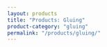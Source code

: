 ```yaml
---
layout: products
title: "Products: Gluing"
product-category: "gluing"
permalink: "/products/gluing/"
---
```

